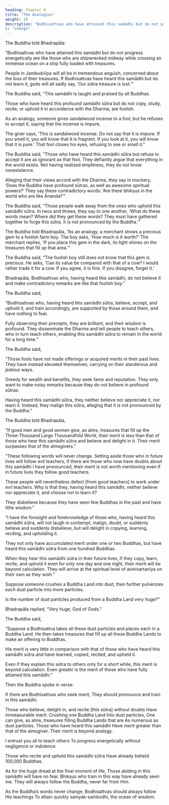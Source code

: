 ```yaml
---
heading: Chapter 4
title: "The Analogies"
weight: 10
description: "Bodhisattvas who have attained this samādhi but do not progress energetically are like those who are shipwrecked midway"
c: "indigo"
---
```



The Buddha told Bhadrapāla:

“Bodhisattvas who have attained this samādhi but do not progress energetically are like those who are shipwrecked midway while crossing an immense ocean on a ship fully loaded with treasures. 

People in Jambudvīpa will all be in tremendous anguish, concerned about the loss of their treasures. If Bodhisattvas have heard this samādhi but do not learn it, gods will all sadly say, ‘Our sūtra treasure is lost.’”

The Buddha said, “This samādhi is taught and praised by all Buddhas. 

Those who have heard this profound samādhi sūtra but do not copy, study, recite, or uphold it in accordance with the Dharma, are foolish. 

As an analogy, someone gives sandalwood incense to a fool, but he refuses to accept it, saying that the incense is impure. 

The giver says, ‘This is sandalwood incense. Do not say that it is impure. If you smell it, you will know that it is fragrant. If you look at it, you will know that it is pure.’ That fool closes his eyes, refusing to see or smell it.”

The Buddha said, “Those who have heard this samādhi sūtra but refuse to accept it are as ignorant as that fool. They defiantly argue that everything in the world exists. Not having realized emptiness, they do not know nonexistence. 

Alleging that their views accord with the Dharma, they say in mockery, ‘Does the Buddha have profound sūtras, as well as awesome spiritual powers?’ They say these contradictory words: ‘Are there bhikṣus in the world who are like Ānanda?’”

The Buddha said, “Those people walk away from the ones who uphold this samādhi sūtra. In twos and threes, they say to one another, ‘What do these words mean? Where did they get these words? They must have gathered together to forge this sūtra. It is not pronounced by the Buddha.’”

The Buddha told Bhadrapāla, “As an analogy, a merchant shows a precious gem to a foolish farm boy. The boy asks, ‘How much is it worth?’ The merchant replies, ‘If you place this gem in the dark, its light shines on the treasures that fill up that area.’”

The Buddha said, “The foolish boy still does not know that this gem is precious. He asks, ‘Can its value be compared with that of a cow? I would rather trade it for a cow. If you agree, it is fine. If you disagree, forget it.’ 

Bhadrapāla, Bodhisattvas who, having heard this samādhi, do not believe it and make contradictory remarks are like that foolish boy.”

The Buddha said, 

“Bodhisattvas who, having heard this samādhi sūtra, believe, accept, and uphold it, and train accordingly, are supported by those around them, and have nothing to fear. 

Fully observing their precepts, they are brilliant, and their wisdom is profound. They disseminate the Dharma and tell people to teach others, who in turn teach others, enabling this samādhi sūtra to remain in the world for a long time.”

The Buddha said, 

“Those fools have not made offerings or acquired merits in their past lives. They have instead elevated themselves, carrying on their slanderous and jealous ways.

Greedy for wealth and benefits, they seek fame and reputation. They only want to make noisy remarks because they do not believe in profound sūtras. 

Having heard this samādhi sūtra, they neither believe nor appreciate it, nor learn it. Instead, they malign this sūtra, alleging that it is not pronounced by the Buddha.”

The Buddha told Bhadrapāla, 

“If good men and good women give, as alms, treasures that fill up the Three-Thousand Large Thousandfold World, their merit is less than that of those who hear this samādhi sūtra and believe and delight in it. Their merit surpasses that of the almsgivers.”
    

“These following words will never change. Setting aside those who in future lives will follow evil teachers, if there are those who now have doubts about this samādhi I have pronounced, their merit is not worth mentioning even if in future lives they follow good teachers. 

These people will nevertheless defect [from good teachers] to work under evil teachers. Why is that they, having heard this samādhi, neither believe nor appreciate it, and choose not to learn it? 

They disbelieve because they have seen few Buddhas in the past and have little wisdom.”

“I have the foresight and foreknowledge of those who, having heard this samādhi sūtra, will not laugh in contempt, malign, doubt, or suddenly believe and suddenly disbelieve, but will delight in copying, learning, reciting, and upholding it. 

They not only have accumulated merit under one or two Buddhas, but have heard this samādhi sūtra from one hundred Buddhas. 

When they hear this samādhi sūtra in their future lives, if they copy, learn, recite, and uphold it even for only one day and one night, their merit will be beyond calculation. They will arrive at the spiritual level of avinivartanīya on their own as they wish.”

Suppose someone crushes a Buddha Land into dust, then further pulverizes each dust particle into more particles. 

Is the number of dust particles produced from a Buddha Land very huge?”

Bhadrapāla replied, “Very huge, God of Gods.”

The Buddha said, 

“Suppose a Bodhisattva takes all these dust particles and places each in a Buddha Land. He then takes treasures that fill up all these Buddha Lands to make an offering to Buddhas. 

His merit is very little in comparison with that of those who have heard this samādhi sūtra and have learned, copied, recited, and upheld it. 

Even if they explain this sūtra to others only for a short while, this merit is beyond calculation. Even greater is the merit of those who have fully attained this samādhi.”

Then the Buddha spoke in verse:

If there are Bodhisattvas who seek merit,
They should pronounce and train in this samādhi.

Those who believe, delight in, and recite [this sūtra] without doubts
Have immeasurable merit.
Crushing one Buddha Land
Into dust particles,
One can give, as alms, treasures filling Buddha Lands that are
As numerous as dust particles.
Those who have heard this samādhi
Have merit greater than that of the almsgiver.
Their merit is beyond analogy.

I entrust you all to teach others
To progress energetically without negligence or indolence.

Those who recite and uphold this samādhi sūtra
Have already beheld 100,000 Buddhas.

As for the huge dread at the final moment of life,
Those abiding in this samādhi will have no fear.
Bhikṣus who train in this way have already seen me.
They will always follow the Buddha, never far from Him.

As the Buddha’s words never change, Bodhisattvas should always follow His teachings To attain quickly samyak-saṁbodhi, the ocean of wisdom.

